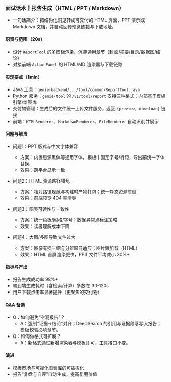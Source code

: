 ### 面试话术｜报告生成（HTML / PPT / Markdown）

- 一句话简介：把结构化洞见转成可交付的 HTML 页面、PPT 演示或 Markdown 文档，并自动回传预览链接与下载地址。

#### 职责与范围（20s）
- 设计 `ReportTool` 的多模板渲染，沉淀通用章节（封面/摘要/目录/数据图/结论）
- 对接前端 `ActionPanel` 的 HTML/MD 渲染器与下载链路

#### 实现要点（1min）
- Java 工具：`genie-backend/.../tool/common/ReportTool.java`
- Python 服务：`genie-tool` 的 `/v1/tool/report` 支持三种格式；内部基于模板引擎/绘图库
- 交付物管理：生成后的文件统一上传文件服务，返回 `{preview, download}` 链接
- 前端：`HTMLRenderer`、`MarkdownRenderer`、`FileRenderer` 自动识别并展示

#### 问题与解法
- 问题1：PPT 版式与中文字体兼容
  - 方案：内置思源黑体等通用字体，模板中固定字号/行距，导出前统一字体替换
  - 效果：跨平台显示一致

- 问题2：HTML 资源路径错乱
  - 方案：相对路径规范与构建时产物打包；统一静态资源前缀
  - 效果：前端预览 404 率清零

- 问题3：图表可读性与一致性
  - 方案：统一色板/网格/字号；数据异常点标注策略
  - 效果：读者理解成本下降

- 问题4：大图/多图导致文件过大
  - 方案：图像有损压缩与分辨率自适应；图片懒加载（HTML）
  - 效果：HTML 首屏渲染更快，PPT 文件平均减小 30%+

#### 指标与产出
- 报告生成成功率 98%+
- 端到端生成耗时（含检索/计算）多数在 30-120s
- 用户下载点击率显著提升（更聚焦的交付物）

#### Q&A 备选
- Q：如何避免“空洞报告”？
  - A：强制“证据→结论”对齐；DeepSearch 的引用与证据段落写入报告；模板校验必填章节。
- Q：如何做格式可扩展？
  - A：新格式通过新增渲染器与模板即可，工具接口不变。

#### 演进
- 模板市场与可视化图表库的可插拔化
- 报告“复盘与自评”自动生成，提高复用价值
